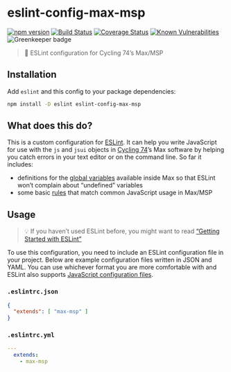 # eslint-config-max-msp

[![npm version](https://img.shields.io/npm/v/eslint-config-max-msp.svg)](https://www.npmjs.com/package/eslint-config-max-msp) [![Build Status](https://travis-ci.com/delucis/eslint-config-max-msp.svg?branch=master)](https://travis-ci.com/delucis/eslint-config-max-msp) [![Coverage Status](https://coveralls.io/repos/github/delucis/eslint-config-max-msp/badge.svg?branch=master)](https://coveralls.io/github/delucis/eslint-config-max-msp?branch=master) [![Known Vulnerabilities](https://snyk.io/test/npm/eslint-config-max-msp/badge.svg)](https://snyk.io/test/npm/eslint-config-max-msp) ![Greenkeeper badge](https://badges.greenkeeper.io/delucis/eslint-config-max-msp.svg)

> 🔎 ESLint configuration for Cycling 74’s Max/MSP

## Installation

Add `eslint` and this config to your package dependencies:

```sh
npm install -D eslint eslint-config-max-msp
```

## What does this do?

This is a custom configuration for [ESLint][eslint]. It can help you write JavaScript for use with the `js` and `jsui` objects in [Cycling 74][c74]’s Max software by helping you catch errors in your text editor or on the command line. So far it includes:

- definitions for the [global variables](lib/globals.js) available inside Max so that ESLint won’t complain about “undefined” variables
- some basic [rules](lib/rules.js) that match common JavaScript usage in Max/MSP

## Usage

> 💡 If you haven’t used ESLint before, you might want to read [“Getting Started with ESLint”][eslintro]

To use this configuration, you need to include an ESLint configuration file in your project. Below are example configuration files written in JSON and YAML. You can use whichever format you are more comfortable with and ESLint also supports [JavaScript configuration files][eslconfig].

### `.eslintrc.json`

```json
{
  "extends": [ "max-msp" ]
}
```

### `.eslintrc.yml`

```yml
---
  extends:
    - max-msp
```

[eslint]: https://eslint.org/
[c74]: https://cycling74.com/
[eslintro]: https://eslint.org/docs/user-guide/getting-started
[eslconfig]: https://eslint.org/docs/user-guide/configuring#configuration-file-formats
